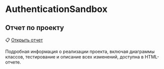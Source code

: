 # AuthenticationSandbox

## Отчет по проекту

📋 [Открыть отчет](site/site.html)

Подробная информация о реализации проекта, включая диаграммы классов, тестирование и описание всех изменений, доступна в HTML-отчете.
